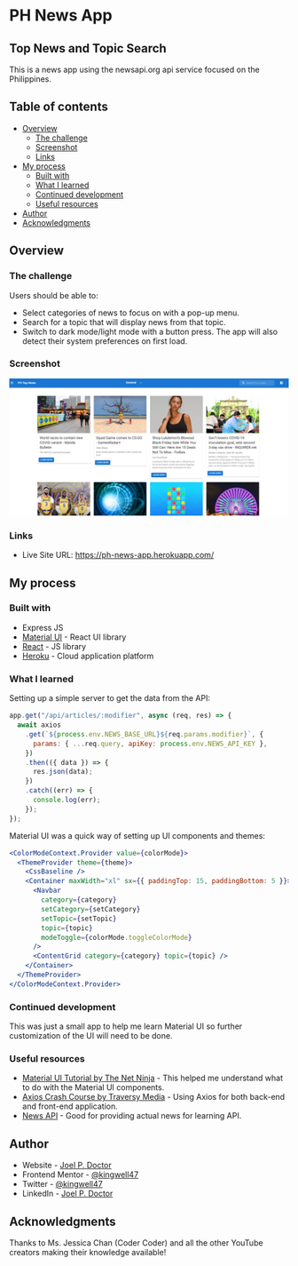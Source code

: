 # PH News App

## Top News and Topic Search

This is a news app using the newsapi.org api service focused on the Philippines.

## Table of contents

- [Overview](#overview)
  - [The challenge](#the-challenge)
  - [Screenshot](#screenshot)
  - [Links](#links)
- [My process](#my-process)
  - [Built with](#built-with)
  - [What I learned](#what-i-learned)
  - [Continued development](#continued-development)
  - [Useful resources](#useful-resources)
- [Author](#author)
- [Acknowledgments](#acknowledgments)

## Overview

### The challenge

Users should be able to:

- Select categories of news to focus on with a pop-up menu.
- Search for a topic that will display news from that topic.
- Switch to dark mode/light mode with a button press. The app will also detect their system preferences on first load.

### Screenshot

![](./Screenshot.png)

### Links

- Live Site URL: https://ph-news-app.herokuapp.com/

## My process

### Built with

- Express JS
- [Material UI](https://mui.com/) - React UI library
- [React](https://reactjs.org/) - JS library
- [Heroku](heroku.com) - Cloud application platform

### What I learned

Setting up a simple server to get the data from the API:

```js
app.get("/api/articles/:modifier", async (req, res) => {
  await axios
    .get(`${process.env.NEWS_BASE_URL}${req.params.modifier}`, {
      params: { ...req.query, apiKey: process.env.NEWS_API_KEY },
    })
    .then(({ data }) => {
      res.json(data);
    })
    .catch((err) => {
      console.log(err);
    });
});
```

Material UI was a quick way of setting up UI components and themes:

```jsx
<ColorModeContext.Provider value={colorMode}>
  <ThemeProvider theme={theme}>
    <CssBaseline />
    <Container maxWidth="xl" sx={{ paddingTop: 15, paddingBottom: 5 }}>
      <Navbar
        category={category}
        setCategory={setCategory}
        setTopic={setTopic}
        topic={topic}
        modeToggle={colorMode.toggleColorMode}
      />
      <ContentGrid category={category} topic={topic} />
    </Container>
  </ThemeProvider>
</ColorModeContext.Provider>
```

### Continued development

This was just a small app to help me learn Material UI so further customization of the UI will need to be done.

### Useful resources

- [Material UI Tutorial by The Net Ninja](https://www.youtube.com/watch?v=0KEpWHtG10M&list=PL4cUxeGkcC9gjxLvV4VEkZ6H6H4yWuS58) - This helped me understand what to do with the Material UI components.
- [Axios Crash Course by Traversy Media](https://www.youtube.com/watch?v=6LyagkoRWYA) - Using Axios for both back-end and front-end application.
- [News API](https://newsapi.org/) - Good for providing actual news for learning API.

## Author

- Website - [Joel P. Doctor](https://joeldoctor.com/)
- Frontend Mentor - [@kingwell47](https://www.frontendmentor.io/profile/kingwell47)
- Twitter - [@kingwell47](https://www.twitter.com/kingwell47)
- LinkedIn - [Joel P. Doctor](https://www.linkedin.com/in/joel-d-05854919/)

## Acknowledgments

Thanks to Ms. Jessica Chan (Coder Coder) and all the other YouTube creators making their knowledge available!
